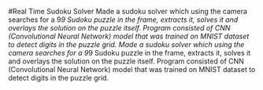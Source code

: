 #Real Time Sudoku Solver
Made a sudoku solver which using the camera searches for a 9*9 Sudoku puzzle in the frame, extracts it, solves it and overlays the solution on the puzzle itself.
Program consisted of CNN (Convolutional Neural Network) model that was trained on MNIST dataset to detect digits in the puzzle grid.
Made a sudoku solver which using the camera searches for a 9*9 Sudoku puzzle in the frame, extracts it, solves it and overlays the solution on the puzzle itself.
Program consisted of CNN (Convolutional Neural Network) model that was trained on MNIST dataset to detect digits in the puzzle grid.
